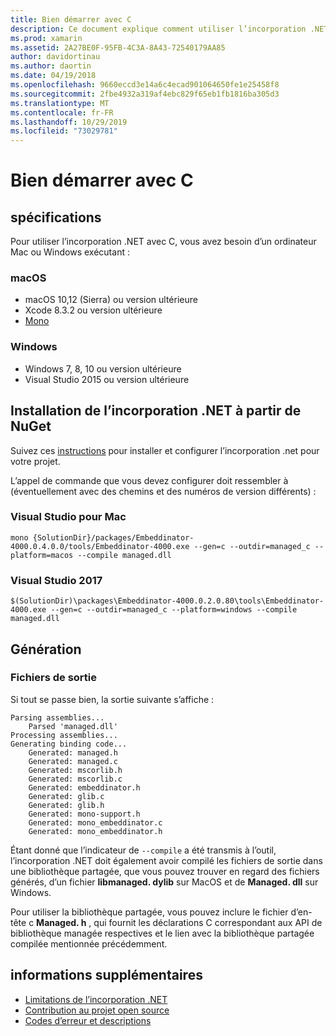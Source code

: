 ```yaml
---
title: Bien démarrer avec C
description: Ce document explique comment utiliser l’incorporation .NET pour incorporer du code .NET dans une application C. Il explique comment utiliser l’incorporation .NET dans Visual Studio 2019 et Visual Studio pour Mac.
ms.prod: xamarin
ms.assetid: 2A27BE0F-95FB-4C3A-8A43-72540179AA85
author: davidortinau
ms.author: daortin
ms.date: 04/19/2018
ms.openlocfilehash: 9660eccd3e14a6c4ecad901064650fe1e25458f8
ms.sourcegitcommit: 2fbe4932a319af4ebc829f65eb1fb1816ba305d3
ms.translationtype: MT
ms.contentlocale: fr-FR
ms.lasthandoff: 10/29/2019
ms.locfileid: "73029781"
---
```

# <a name="getting-started-with-c"></a>Bien démarrer avec C

## <a name="requirements"></a>spécifications

Pour utiliser l’incorporation .NET avec C, vous avez besoin d’un ordinateur Mac ou Windows exécutant :

### <a name="macos"></a>macOS

* macOS 10,12 (Sierra) ou version ultérieure
* Xcode 8.3.2 ou version ultérieure
* [Mono](https://www.mono-project.com/download/)

### <a name="windows"></a>Windows

* Windows 7, 8, 10 ou version ultérieure
* Visual Studio 2015 ou version ultérieure

## <a name="installing-net-embedding-from-nuget"></a>Installation de l’incorporation .NET à partir de NuGet

Suivez ces [instructions](~/tools/dotnet-embedding/get-started/install/install.md) pour installer et configurer l’incorporation .net pour votre projet.

L’appel de commande que vous devez configurer doit ressembler à (éventuellement avec des chemins et des numéros de version différents) :

### <a name="visual-studio-for-mac"></a>Visual Studio pour Mac

```shell
mono {SolutionDir}/packages/Embeddinator-4000.0.4.0.0/tools/Embeddinator-4000.exe --gen=c --outdir=managed_c --platform=macos --compile managed.dll
```

### <a name="visual-studio-2017"></a>Visual Studio 2017

```shell
$(SolutionDir)\packages\Embeddinator-4000.0.2.0.80\tools\Embeddinator-4000.exe --gen=c --outdir=managed_c --platform=windows --compile managed.dll
```

## <a name="generation"></a>Génération

### <a name="output-files"></a>Fichiers de sortie

Si tout se passe bien, la sortie suivante s’affiche :

```shell
Parsing assemblies...
    Parsed 'managed.dll'
Processing assemblies...
Generating binding code...
    Generated: managed.h
    Generated: managed.c
    Generated: mscorlib.h
    Generated: mscorlib.c
    Generated: embeddinator.h
    Generated: glib.c
    Generated: glib.h
    Generated: mono-support.h
    Generated: mono_embeddinator.c
    Generated: mono_embeddinator.h
```

Étant donné que l’indicateur de `--compile` a été transmis à l’outil, l’incorporation .NET doit également avoir compilé les fichiers de sortie dans une bibliothèque partagée, que vous pouvez trouver en regard des fichiers générés, d’un fichier **libmanaged. dylib** sur MacOS et de **Managed. dll** sur Windows.

Pour utiliser la bibliothèque partagée, vous pouvez inclure le fichier d’en-tête c **Managed. h** , qui fournit les déclarations C correspondant aux API de bibliothèque managée respectives et le lien avec la bibliothèque partagée compilée mentionnée précédemment.

## <a name="further-reading"></a>informations supplémentaires

* [Limitations de l’incorporation .NET](~/tools/dotnet-embedding/limitations.md)
* [Contribution au projet open source](https://github.com/mono/Embeddinator-4000/blob/master/Contributing.md)
* [Codes d’erreur et descriptions](~/tools/dotnet-embedding/errors.md)

